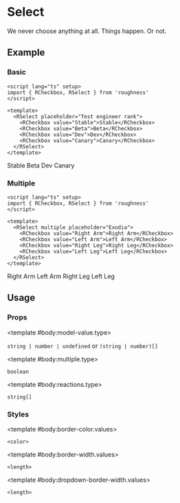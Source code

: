 <script lang="ts" setup>
import { RCheckbox, RDetails, RSelect, RSpace, RTable } from 'roughness'
</script>

# Select

We never choose anything at all. Things happen. Or not.

## Example

### Basic

<RDetails>
  <template #summary>Show Code</template>

```vue
<script lang="ts" setup>
import { RCheckbox, RSelect } from 'roughness'
</script>

<template>
  <RSelect placeholder="Test engineer rank">
    <RCheckbox value="Stable">Stable</RCheckbox>
    <RCheckbox value="Beta">Beta</RCheckbox>
    <RCheckbox value="Dev">Dev</RCheckbox>
    <RCheckbox value="Canary">Canary</RCheckbox>
  </RSelect>
</template>
```

</RDetails>

<RSelect placeholder="Test engineer rank">
  <RCheckbox value="Stable">Stable</RCheckbox>
  <RCheckbox value="Beta">Beta</RCheckbox>
  <RCheckbox value="Dev">Dev</RCheckbox>
  <RCheckbox value="Canary">Canary</RCheckbox>
</RSelect>

### Multiple

<RDetails>
  <template #summary>Show Code</template>

```vue
<script lang="ts" setup>
import { RCheckbox, RSelect } from 'roughness'
</script>

<template>
  <RSelect multiple placeholder="Exodia">
    <RCheckbox value="Right Arm">Right Arm</RCheckbox>
    <RCheckbox value="Left Arm">Left Arm</RCheckbox>
    <RCheckbox value="Right Leg">Right Leg</RCheckbox>
    <RCheckbox value="Left Leg">Left Leg</RCheckbox>
  </RSelect>
</template>
```

</RDetails>

<RSelect multiple placeholder="Exodia">
  <RCheckbox value="Right Arm">Right Arm</RCheckbox>
  <RCheckbox value="Left Arm">Left Arm</RCheckbox>
  <RCheckbox value="Right Leg">Right Leg</RCheckbox>
  <RCheckbox value="Left Leg">Left Leg</RCheckbox>
</RSelect>

## Usage

### Props

<RSpace overflow>
<RTable
  :columns="['name', 'type', 'default', 'description']"
  :rows="['model-value', 'multiple', 'reactions']"
>
  <template #body:*.name="{ row }">{{ row }}</template>

  <template #body:model-value.type>

  `string | number | undefined` or `(string | number)[]`

  </template>
  <template #body:model-value.default>
    <RText type="error">Required</RText>
  </template>
  <template #body:model-value.description>
    Value(s) of the selected item(s).
  </template>

  <template #body:multiple.type>

  `boolean`

  </template>
  <template #body:multiple.default>

  `false`

  </template>
  <template #body:multiple.description>
    Whether to support selecting multiple items.
  </template>

  <template #body:reactions.type>

  `string[]`

  </template>
  <template #body:reactions.default>

  `[]`

  </template>
  <template #body:reactions.description>

  States that trigger graphics redrawing.

  See [Reactions](/guide/theme#reactions).

  </template>
</RTable>
</RSpace>

### Styles

<RSpace overflow>
<RTable
  :columns="['name', 'values', 'default', 'description']"
  :rows="['border-color', 'border-width', 'dropdown-border-width']"
>
  <template #body:*.name="{ row }">--r-select-{{ row }}</template>

  <template #body:border-color.values>

  `<color>`

  </template>
  <template #body:border-color.default>

  `var(--r-common-text-color)`

  </template>
  <template #body:border-color.description>
    Color of the select control border.
  </template>

  <template #body:border-width.values>

  `<length>`

  </template>
  <template #body:border-width.default>

  `2px` when focused, `1px` else

  </template>
  <template #body:border-width.description>
    Width of the select control border.
  </template>

  <template #body:dropdown-border-width.values>

  `<length>`

  </template>
  <template #body:dropdown-border-width.default>

  `1px`

  </template>
  <template #body:dropdown-border-width.description>
    Width of the select dropdown border.
  </template>
</RTable>
</RSpace>
